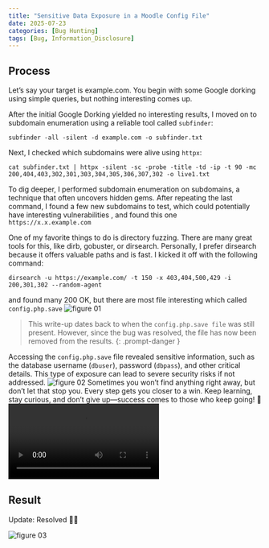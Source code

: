 ```yaml
---
title: "Sensitive Data Exposure in a Moodle Config File"
date: 2025-07-23
categories: [Bug Hunting]
tags: [Bug, Information_Disclosure]
---
```

## Process
Let’s say your target is example.com. You begin with some Google dorking using simple queries, but nothing interesting comes up.

After the initial Google Dorking yielded no interesting results, I moved on to subdomain enumeration using a reliable tool called ```subfinder```:
```shell
subfinder -all -silent -d example.com -o subfinder.txt
```
Next, I checked which subdomains were alive using ```httpx```:
```shell
cat subfinder.txt | httpx -silent -sc -probe -title -td -ip -t 90 -mc 200,404,403,302,301,303,304,305,306,307,302 -o live1.txt
```
To dig deeper, I performed subdomain enumeration on subdomains, a technique that often uncovers hidden gems. After repeating the last command, I found a few new subdomains to test, which could potentially have interesting vulnerabilities , and found this one ```https://x.x.example.com```

One of my favorite things to do is directory fuzzing. There are many great tools for this, like dirb, gobuster, or dirsearch. Personally, I prefer dirsearch because it offers valuable paths and is fast. I kicked it off with the following command:
```shell
dirsearch -u https://example.com/ -t 150 -x 403,404,500,429 -i 200,301,302 --random-agent 
```
and found many 200 OK, but there are most file interesting which called ```config.php.save```
![figure 01](https://mrci0x1.gitbook.io/home/~gitbook/image?url=https%3A%2F%2F2226553737-files.gitbook.io%2F%7E%2Ffiles%2Fv0%2Fb%2Fgitbook-x-prod.appspot.com%2Fo%2Fspaces%252FGuulzzy1AvWrJMh0trBB%252Fuploads%252FCLBshr6rZnWtw5iC7FoS%252FScreenshot%25202024-10-16%2520020603.png%3Falt%3Dmedia%26token%3Dbea094fe-6ffd-4109-bb7f-cb894993fd24&width=768&dpr=1&quality=100&sign=2161e719&sv=2)

> This write-up dates back to when the ```config.php.save file``` was still present. However, since the bug was resolved, the file has now been removed from the results.
{: .prompt-danger }

Accessing the ```config.php.save``` file revealed sensitive information, such as the database username (```dbuser```), password (```dbpass```), and other critical details. This type of exposure can lead to severe security risks if not addressed. 
![figure 02](https://mrci0x1.gitbook.io/home/~gitbook/image?url=https%3A%2F%2F2226553737-files.gitbook.io%2F%7E%2Ffiles%2Fv0%2Fb%2Fgitbook-x-prod.appspot.com%2Fo%2Fspaces%252FGuulzzy1AvWrJMh0trBB%252Fuploads%252Farl6YfKxkcogJdU6WMvS%252FScreenshot%25202024-10-16%2520021059.png%3Falt%3Dmedia%26token%3Df3bf6dac-297a-4fb9-8a55-0f44b4605e6f&width=768&dpr=1&quality=100&sign=70187272&sv=2)
Sometimes you won’t find anything right away, but don’t let that stop you. Every step gets you closer to a win. Keep learning, stay curious, and don’t give up—success comes to those who keep going! 🎉
![figure 03](https://cdn.iframe.ly/files/5296977da345d269ab8274436ebdb94a.mp4)
## Result
Update: Resolved 🎉🎉

![figure 03](https://mrci0x1.gitbook.io/home/~gitbook/image?url=https%3A%2F%2F2226553737-files.gitbook.io%2F%7E%2Ffiles%2Fv0%2Fb%2Fgitbook-x-prod.appspot.com%2Fo%2Fspaces%252FGuulzzy1AvWrJMh0trBB%252Fuploads%252FHt28RuAAl5fU9L1mePdw%252FScreenshot%25202024-10-16%2520024132.png%3Falt%3Dmedia%26token%3D0751472c-5356-4f06-a13f-6e8f6c58c264&width=768&dpr=1&quality=100&sign=2afe901b&sv=2)